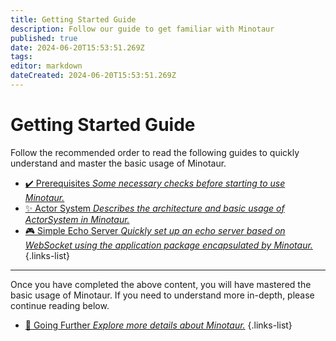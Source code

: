 ```yaml
---
title: Getting Started Guide
description: Follow our guide to get familiar with Minotaur
published: true
date: 2024-06-20T15:53:51.269Z
tags: 
editor: markdown
dateCreated: 2024-06-20T15:53:51.269Z
---
```


# Getting Started Guide
Follow the recommended order to read the following guides to quickly understand and master the basic usage of Minotaur.

- [✔️ Prerequisites *Some necessary checks before starting to use Minotaur.*](/guide/prerequisites)
- [✨ Actor System *Describes the architecture and basic usage of ActorSystem in Minotaur.*](/guide/actor-system)
- [🎮 Simple Echo Server *Quickly set up an echo server based on WebSocket using the application package encapsulated by Minotaur.*](/guide/websocket-echo-server)
{.links-list}

***
Once you have completed the above content, you will have mastered the basic usage of Minotaur. If you need to understand more in-depth, please continue reading below.

- [🔎 Going Further *Explore more details about Minotaur.*](/basic)
{.links-list}
